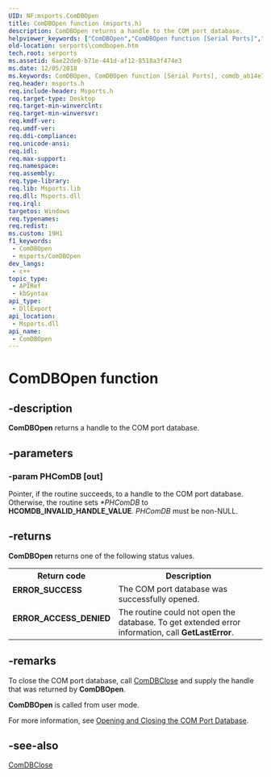 ```yaml
---
UID: NF:msports.ComDBOpen
title: ComDBOpen function (msports.h)
description: ComDBOpen returns a handle to the COM port database.
helpviewer_keywords: ["ComDBOpen","ComDBOpen function [Serial Ports]","comdb_ab14e7a4-69f0-42fc-82b5-df6f5863779a.xml","msports/ComDBOpen","serports.comdbopen"]
old-location: serports\comdbopen.htm
tech.root: serports
ms.assetid: 6ae22de0-b71e-441d-af12-8518a3f474e3
ms.date: 12/05/2018
ms.keywords: ComDBOpen, ComDBOpen function [Serial Ports], comdb_ab14e7a4-69f0-42fc-82b5-df6f5863779a.xml, msports/ComDBOpen, serports.comdbopen
req.header: msports.h
req.include-header: Msports.h
req.target-type: Desktop
req.target-min-winverclnt: 
req.target-min-winversvr: 
req.kmdf-ver: 
req.umdf-ver: 
req.ddi-compliance: 
req.unicode-ansi: 
req.idl: 
req.max-support: 
req.namespace: 
req.assembly: 
req.type-library: 
req.lib: Msports.lib
req.dll: Msports.dll
req.irql: 
targetos: Windows
req.typenames: 
req.redist: 
ms.custom: 19H1
f1_keywords:
 - ComDBOpen
 - msports/ComDBOpen
dev_langs:
 - c++
topic_type:
 - APIRef
 - kbSyntax
api_type:
 - DllExport
api_location:
 - Msports.dll
api_name:
 - ComDBOpen
---
```


# ComDBOpen function


## -description

<b>ComDBOpen</b> returns a handle to the COM port database.

## -parameters

### -param PHComDB [out]

Pointer, if the routine succeeds, to a handle to the COM port database. Otherwise, the routine sets <i>*PHComDB</i> to <b>HCOMDB_INVALID_HANDLE_VALUE</b>. <i>PHComDB</i> must be non-NULL.

## -returns

<b>ComDBOpen</b> returns one of the following status values.

<table>
<tr>
<th>Return code</th>
<th>Description</th>
</tr>
<tr>
<td width="40%">
<dl>
<dt><b>ERROR_SUCCESS</b></dt>
</dl>
</td>
<td width="60%">
The COM port database was successfully opened.

</td>
</tr>
<tr>
<td width="40%">
<dl>
<dt><b>ERROR_ACCESS_DENIED</b></dt>
</dl>
</td>
<td width="60%">
The routine could not open the database. To get extended error information, call <b>GetLastError</b>.

</td>
</tr>
</table>

## -remarks

To close the COM port database, call <a href="https://docs.microsoft.com/windows/desktop/api/msports/nf-msports-comdbclose">ComDBClose</a> and supply the handle that was returned by <b>ComDBOpen</b>.

<b>ComDBOpen</b> is called from user mode.

For more information, see <a href="https://docs.microsoft.com/previous-versions/ff546481(v=vs.85)">Opening and Closing the COM Port Database</a>.

## -see-also

<a href="https://docs.microsoft.com/windows/desktop/api/msports/nf-msports-comdbclose">ComDBClose</a>

